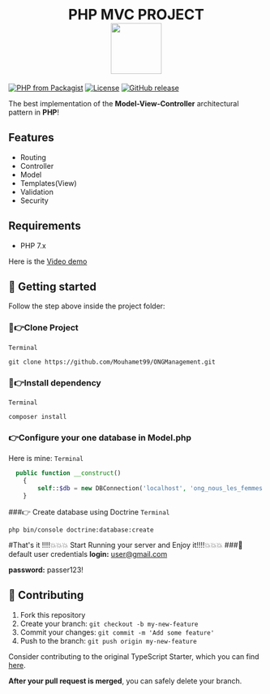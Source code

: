 
[//]: # ()
[//]: # (<p align="center">)

[//]: # (  <img src="https://img.shields.io/static/v1?label=PRs&message=welcome&style=for-the-badge&color=24B36B&labelColor=000000" alt="PRs welcome!" />)

[//]: # (  <img alt="License" src="https://img.shields.io/github/license/jkytoela/next-startd?style=for-the-badge&color=24B36B&labelColor=000000">)

[//]: # (  <img alt="GitHub Repo stars" src="https://img.shields.io/github/stars/jkytoela/next-startd?style=for-the-badge&color=24B36B&labelColor=000000">)

[//]: # (</p>)

<br>

<h1 align="center">
    PHP MVC PROJECT
  <a href="https://madeinsenegal.dev/" target="blank_"></a>
  <br/>
  <img src="https://raw.githubusercontent.com/GalsenDev221/made.in.senegal/master/assets/made.in.senegal.png" width="100px" />
  <br/>
</h1>

[![PHP from Packagist](https://img.shields.io/packagist/php-v/php-mvc-project/php-mvc.svg?style=flat)](http://php.net)
[![License](https://img.shields.io/github/license/php-mvc-project/php-mvc.svg?style=flat)](LICENSE)
[![GitHub release](https://img.shields.io/github/release/php-mvc-project/php-mvc.svg)](https://github.com/php-mvc-project/php-mvc/releases)

The best implementation of the **Model-View-Controller** architectural pattern in **PHP**!

## Features

* Routing
* Controller
* Model
* Templates(View)
* Validation
* Security

## Requirements
* PHP 7.x

Here is the <a href="https://www.loom.com/share/6f9489d26df443d984765718c794268f">Video demo</a>

[//]: # (- ⚡ **Next.js** — The React Framework)

[//]: # (- 🔥 **next-seo** — Manage SEO easily)

[//]: # (- 💡 **Twind** — The smallest, fastest, most feature complete Tailwind-in-JS solution in existence)

[//]: # (- 📏 **ESLint** — Pluggable JavaScript linter)

[//]: # (- 💖 **Prettier** — Opinionated Code Formatter)

[//]: # (- 🐶 **Husky** — Use git hooks with ease)

[//]: # (- 📄 **Commitizen** — Conventional commit messages CLI)

[//]: # (- 🚓 **Commitlint** — Lint commit messages)

[//]: # (- 🖌 **Renovate** — Dependency update tool)

[//]: # (- 🚫 **lint-staged** — Run linters against staged git files)

[//]: # (- 🗂 **Absolute import** — Import folders and files using the `@` prefix)

## 🚀 Getting started

Follow the step above inside the project folder:

### 🔌👉Clone Project
```Terminal```
```shell
git clone https://github.com/Mouhamet99/ONGManagement.git   
```
### 🔌👉Install dependency
```Terminal```
```shell
composer install  
```

### 👉Configure your one database in Model.php
Here is mine: 
```Terminal```
```php
  public function __construct()
    {
        self::$db = new DBConnection('localhost', 'ong_nous_les_femmes', 'root', '');
    }
```
###👉 Create database using Doctrine
```Terminal```
```shell
php bin/console doctrine:database:create
```
#That's it !!!!💥💥💥
Start Running your server and
Enjoy it!!!!💥💥💥
###🔎default user credentials
**login:** user@gmail.com

**password:**  passer123!


## 🤝 Contributing

1. Fork this repository
2. Create your branch: `git checkout -b my-new-feature`
3. Commit your changes: `git commit -m 'Add some feature'`
4. Push to the branch: `git push origin my-new-feature`

Consider contributing to the original TypeScript Starter, which you can find [here](https://github.com/jpedroschmitz).

**After your pull request is merged**, you can safely delete your branch.
